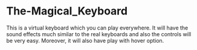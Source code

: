 # The-Magical_Keyboard
This is a virtual keyboard which you can play everywhere. It will have the sound effects much similar to the real keyboards and also the controls will be very easy. Moreover, it will also have play with hover option.
